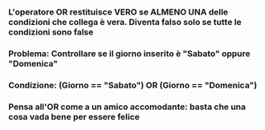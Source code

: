 ### L'operatore **OR** restituisce **VERO** se <Alert strong>ALMENO UNA</Alert> delle condizioni che collega è vera. Diventa falso solo se tutte le condizioni sono false

<ExampleBlock v-click class="my-4">

### **Problema**: Controllare se il giorno inserito è "Sabato" oppure "Domenica"
### **Condizione**: (Giorno == "Sabato") OR (Giorno == "Domenica")

</ExampleBlock>

<TakeawayBlock v-click>

### Pensa all'OR come a un amico accomodante: basta che una cosa vada bene per essere felice

</TakeawayBlock>
